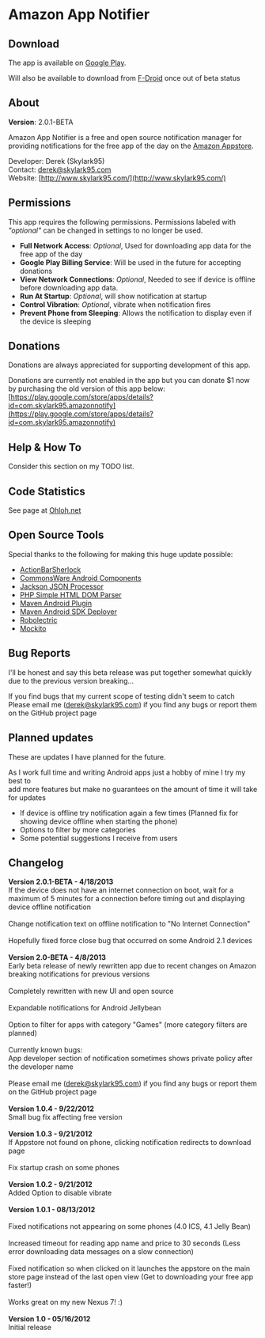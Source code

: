 Amazon App Notifier
===================

Download
--------
The app is available on [Google Play](https://play.google.com/store/apps/details?id=com.skylark95.amazonfreenotify).

Will also be available to download from [F-Droid](https://f-droid.org/) once out of beta status


About
-----
**Version**: 2.0.1-BETA

Amazon App Notifier is a free and open source notification manager for providing notifications for the free app of the day on the [Amazon Appstore](http://www.amazon.com/mobile-apps/b?ie=UTF8&node=2350149011).

Developer: Derek (Skylark95)<br/>
Contact: [derek@skylark95.com](mailto:derek@skylark95.com)<br/>
Website: [http://www.skylark95.com/](http://www.skylark95.com/)

Permissions
-----------
This app requires the following permissions.  Permissions labeled with *"optional"* can be changed in settings to no longer be used.

* **Full Network Access**: *Optional*, Used for downloading app data for the free app of the day
* **Google Play Billing Service**: Will be used in the future for accepting donations
* **View Network Connections**: *Optional*, Needed to see if device is offline before downloading app data.
* **Run At Startup**: *Optional*, will show notification at startup
* **Control Vibration**: *Optional*, vibrate when notification fires
* **Prevent Phone from Sleeping**: Allows the notification to display even if the device is sleeping

Donations
---------
Donations are always appreciated for supporting development of this app.

Donations are currently not enabled in the app but you can donate $1 now by purchasing the old version of this app below:<br/>
[https://play.google.com/store/apps/details?id=com.skylark95.amazonnotify](https://play.google.com/store/apps/details?id=com.skylark95.amazonnotify)

Help & How To
-------------
Consider this section on my TODO list.

Code Statistics
---------------
See page at [Ohloh.net](http://www.ohloh.net/p/Amazon-App-Notifier)


Open Source Tools
-----------------
Special thanks to the following for making this huge update possible:

* [ActionBarSherlock](http://actionbarsherlock.com/)
* [CommonsWare Android Components](http://commonsware.com/cwac)
* [Jackson JSON Processor](http://wiki.fasterxml.com/JacksonHome)
* [PHP Simple HTML DOM Parser](http://simplehtmldom.sourceforge.net/)
* [Maven Android Plugin](https://code.google.com/p/maven-android-plugin/)
* [Maven Android SDK Deployer](https://github.com/mosabua/maven-android-sdk-deployer)
* [Robolectric](http://pivotal.github.io/robolectric/)
* [Mockito](https://code.google.com/p/mockito/)

Bug Reports
-----------
I'll be honest and say this beta release was put together somewhat quickly due to the previous version breaking...

If you find bugs that my current scope of testing didn't seem to catch<br/>
Please email me ([derek@skylark95.com](mailto:derek@skylark95.com)) if you find any bugs or report them on the GitHub project page

Planned updates
---------------
These are updates I have planned for the future.

As I work full time and writing Android apps just a hobby of mine I try my best to<br/>
add more features but make no guarantees on the amount of time it will take for updates

* If device is offline try notification again a few times (Planned fix for showing device offline when starting the phone)
* Options to filter by more categories
* Some potential suggestions I receive from users


Changelog
---------
<b>Version 2.0.1-BETA - 4/18/2013</b><br/>
	If the device does not have an internet connection on boot, wait for a maximum of 5 minutes for a connection before timing out and displaying device offline notification<br/>
	<br/>
	Change notification text on offline notification to "No Internet Connection"<br/>
	<br/>
	Hopefully fixed force close bug that occurred on some Android 2.1 devices<br/>
	<br/>
<b>Version 2.0-BETA - 4/8/2013</b><br/>
	Early beta release of newly rewritten app due to recent changes on Amazon breaking notifications for previous versions<br/>
	<br/>
	Completely rewritten with new UI and open source<br/>
	<br/>
	Expandable notifications for Android Jellybean<br/>
	<br/>
	Option to filter for apps with category "Games" (more category filters are planned)<br/>
	<br/>
	Currently known bugs:<br/>
	App developer section of notification sometimes shows private policy after the developer name<br/>
	<br/>
	Please email me (derek@skylark95.com) if you find any bugs or report them on the GitHub project page<br/>
	<br/>
<b>Version 1.0.4 - 9/22/2012</b><br/>
	Small bug fix affecting free version<br/>
	<br/>
<b>Version 1.0.3 - 9/21/2012</b><br/>
	If Appstore not found on phone, clicking notification redirects to download page<br/>
	<br/>
	Fix startup crash on some phones<br/>
	<br/>
<b>Version 1.0.2 - 9/21/2012</b><br/>
	Added Option to disable vibrate<br/>
	<br/>
<b>Version 1.0.1 - 08/13/2012</b><br/>	
	Fixed notifications not appearing on some phones (4.0 ICS, 4.1 Jelly Bean)<br/>
	<br/>
	Increased timeout for reading app name and price to 30 seconds (Less error downloading data messages on a slow connection)<br/>
	<br/>
	Fixed notification so when clicked on it launches the appstore on the main store page instead of the last open view (Get to downloading your free app faster!)<br/>
	<br/>
	 Works great on my new Nexus 7! :)<br/>
	<br/>
<b>Version 1.0 - 05/16/2012</b><br/>
	Initial release
	<br/>

